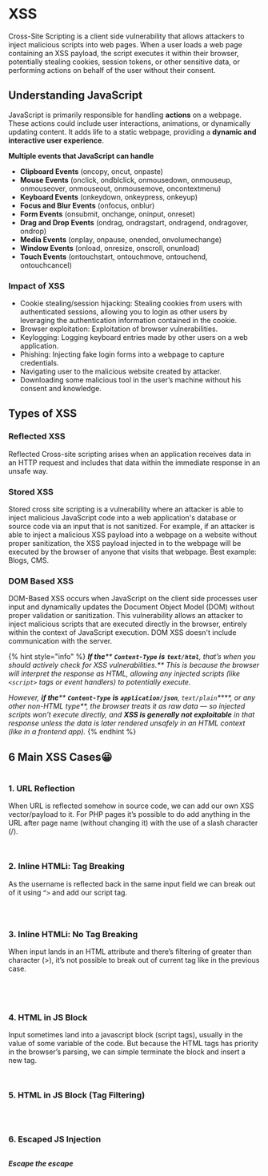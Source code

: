 # XSS

Cross-Site Scripting is a client side vulnerability that allows attackers to inject malicious scripts into web pages. When a user loads a web page containing an XSS payload, the script executes it within their browser, potentially stealing cookies, session tokens, or other sensitive data, or performing actions on behalf of the user without their consent.

## Understanding JavaScript

JavaScript is primarily responsible for handling **actions** on a webpage. These actions could include user interactions, animations, or dynamically updating content. It adds life to a static webpage, providing a **dynamic and interactive user experience**.

**Multiple events that JavaScript can handle**

* **Clipboard Events** (oncopy, oncut, onpaste)
* **Mouse Events** (onclick, ondblclick, onmousedown, onmouseup, onmouseover, onmouseout, onmousemove, oncontextmenu)
* **Keyboard Events** (onkeydown, onkeypress, onkeyup)
* **Focus and Blur Events** (onfocus, onblur)
* **Form Events** (onsubmit, onchange, oninput, onreset)
* **Drag and Drop Events** (ondrag, ondragstart, ondragend, ondragover, ondrop)
* **Media Events** (onplay, onpause, onended, onvolumechange)
* **Window Events** (onload, onresize, onscroll, onunload)
* **Touch Events** (ontouchstart, ontouchmove, ontouchend, ontouchcancel)

### Impact of XSS

* Cookie stealing/session hijacking: Stealing cookies from users with authenticated sessions, allowing you to login as other users by leveraging the authentication information contained in the cookie.
* Browser exploitation: Exploitation of browser vulnerabilities.
* Keylogging: Logging keyboard entries made by other users on a web application.
* Phishing: Injecting fake login forms into a webpage to capture credentials.
* Navigating user to the malicious website created by attacker.
* Downloading some malicious tool in the user’s machine without his consent and knowledge.

## Types of XSS

### Reflected XSS

Reflected Cross-site scripting arises when an application receives data in an HTTP request and includes that data within the immediate response in an unsafe way.

### Stored XSS

Stored cross site scripting is a vulnerability where an attacker is able to inject malicious JavaScript code into a web application's database or source code via an input that is not sanitized. For example, if an attacker is able to inject a malicious XSS payload into a webpage on a website without proper sanitization, the XSS payload injected in to the webpage will be executed by the browser of anyone that visits that webpage. Best example: Blogs, CMS.

### DOM Based XSS

DOM-Based XSS occurs when JavaScript on the client side processes user input and dynamically updates the Document Object Model (DOM) without proper validation or sanitization. This vulnerability allows an attacker to inject malicious scripts that are executed directly in the browser, entirely within the context of JavaScript execution. DOM XSS doesn't include communication with the server.&#x20;

{% hint style="info" %}
_**If the****&#x20;****`Content-Type`****&#x20;****is****&#x20;****`text/html`****, that’s when you should actively check for XSS vulnerabilities.** This is because the browser will interpret the response as HTML, allowing any injected scripts (like `<script>` tags or event handlers) to potentially execute._

_However, **if the****&#x20;****`Content-Type`****&#x20;****is****&#x20;****`application/json`****,****&#x20;****`text/plain`****, or any other non-HTML type**, the browser treats it as raw data — so injected scripts won’t execute directly, and **XSS is generally not exploitable** in that response unless the data is later rendered unsafely in an HTML context (like in a frontend app)._
{% endhint %}

## 6 Main XSS Cases😀

<figure><img src="../../../.gitbook/assets/image (41).png" alt=""><figcaption></figcaption></figure>

### 1. URL Reflection

When URL is reflected somehow in source code, we can add our own XSS vector/payload to it. For PHP pages it’s possible to do add anything in the URL after page name (without changing it) with the use of a slash character (/).

<figure><img src="../../../.gitbook/assets/image (43).png" alt=""><figcaption></figcaption></figure>

<figure><img src="../../../.gitbook/assets/image (44).png" alt=""><figcaption></figcaption></figure>

### 2. Inline HTMLi: Tag Breaking

As the username is reflected back in the same input field we can break out of it using `“>` and add our script tag.

<figure><img src="../../../.gitbook/assets/image (45).png" alt=""><figcaption></figcaption></figure>

<figure><img src="../../../.gitbook/assets/image (46).png" alt=""><figcaption></figcaption></figure>

<figure><img src="../../../.gitbook/assets/image (47).png" alt=""><figcaption></figcaption></figure>

### 3. Inline HTMLi: No Tag Breaking

When input lands in an HTML attribute and there’s filtering of greater than character (>), it’s not possible to break out of current tag like in the previous case.

<figure><img src="../../../.gitbook/assets/image (48).png" alt=""><figcaption></figcaption></figure>

<figure><img src="../../../.gitbook/assets/image (49).png" alt=""><figcaption></figcaption></figure>

<figure><img src="../../../.gitbook/assets/image (50).png" alt=""><figcaption></figcaption></figure>

<figure><img src="../../../.gitbook/assets/image (51).png" alt=""><figcaption></figcaption></figure>

### 4. HTML in JS Block

Input sometimes land into a javascript block (script tags), usually in the value of some variable of the code. But because the HTML tags has priority in the browser’s parsing, we can simple terminate the block and insert a new tag.

<figure><img src="../../../.gitbook/assets/image (52).png" alt=""><figcaption></figcaption></figure>

<figure><img src="../../../.gitbook/assets/image (53).png" alt=""><figcaption></figcaption></figure>

### 5. HTML in JS Block (Tag Filtering)

<figure><img src="../../../.gitbook/assets/image (54).png" alt=""><figcaption></figcaption></figure>

<figure><img src="../../../.gitbook/assets/image (55).png" alt=""><figcaption></figcaption></figure>

<figure><img src="../../../.gitbook/assets/image (57).png" alt=""><figcaption></figcaption></figure>

### 6. Escaped JS Injection

<figure><img src="../../../.gitbook/assets/image (58).png" alt=""><figcaption></figcaption></figure>

_**Escape the escape**_

<figure><img src="../../../.gitbook/assets/image (59).png" alt=""><figcaption></figcaption></figure>

